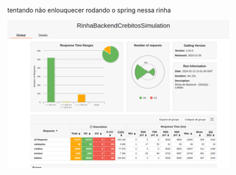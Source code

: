 tentando não enlouquecer rodando o spring nessa rinha

![alt text](Screenshot%20from%202024-02-13%2010-48-21.png)